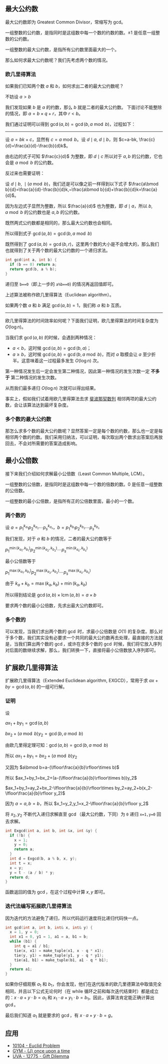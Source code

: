 ## 最大公约数

最大公约数即为 Greatest Common Divisor，常缩写为 gcd。

一组整数的公约数，是指同时是这组数中每一个数的约数的数。$\pm 1$ 是任意一组整数的公约数。

一组整数的最大公约数，是指所有公约数里面最大的一个。

那么如何求最大公约数呢？我们先考虑两个数的情况。

### 欧几里得算法

如果我们已知两个数 $a$ 和 $b$，如何求出二者的最大公约数呢？

不妨设 $a > b$

我们发现如果 $b$ 是 $a$ 的约数，那么 $b$ 就是二者的最大公约数。
下面讨论不能整除的情况，即 $a = b \times q + r$，其中 $r < b$。

我们通过证明可以得到 $\gcd(a,b)=\gcd(b,a \bmod b)$，过程如下：

* * *

设 $a=bk+c$，显然有 $c=a \bmod b$。设 $d \mid a,~d \mid b$，则 $c=a-bk, \frac{c}{d}=\frac{a}{d}-\frac{b}{d}k$。

由右边的式子可知 $\frac{c}{d}$ 为整数，即 $d \mid c$ 所以对于 $a,b$ 的公约数，它也会是 $a \bmod b$ 的公约数。

反过来也需要证明：

设 $d \mid b,~\mid (a \bmod b)$，我们还是可以像之前一样得到以下式子 $\frac{a\bmod b}{d}=\frac{a}{d}-\frac{b}{d}k,~\frac{a\bmod b}{d}+\frac{b}{d}k=\frac{a}{d}$。

因为左边式子显然为整数，所以 $\frac{a}{d}$ 也为整数，即 $d \mid a$，所以 $b,a\bmod b$ 的公约数也是 $a,b$ 的公约数。

既然两式公约数都是相同的，那么最大公约数也会相同。

所以得到式子 $\gcd(a,b)=\gcd(b,a\bmod b)$

既然得到了 $\gcd(a, b) = \gcd(b, r)$，这里两个数的大小是不会增大的，那么我们也就得到了关于两个数的最大公约数的一个递归求法。

```cpp
int gcd(int a, int b) {
  if (b == 0) return a;
  return gcd(b, a % b);
}
```

递归至 `b==0`（即上一步的 `a%b==0`) 的情况再返回值即可。

上述算法被称作欧几里得算法（Euclidean algorithm）。

如果两个数 $a$ 和 $b$ 满足 $\gcd(a, b) = 1$，我们称 $a$ 和 $b$ 互质。

* * *

欧几里得算法的时间效率如何呢？下面我们证明，欧几里得算法的时间复杂度为 $O(\log n)$。

当我们求 $\gcd(a,b)$ 的时候，会遇到两种情况：

- $a < b$，这时候 $\gcd(a,b)=\gcd(b,a)$；
- $a \geq b$，这时候 $\gcd(a,b)=\gcd(b,a \bmod b)$，而对 $a$ 取模会让 $a$ 至少折半。这意味着这一过程最多发生 $O(\log n)$ 次。

第一种情况发生后一定会发生第二种情况，因此第一种情况的发生次数一定 **不多于** 第二种情况的发生次数。

从而我们最多递归 $O(\log n)$ 次就可以得出结果。

事实上，假如我们试着用欧几里得算法去求 [斐波那契数列](./fibonacci.md) 相邻两项的最大公约数，会让该算法达到最坏复杂度。

### 多个数的最大公约数

那怎么求多个数的最大公约数呢？显然答案一定是每个数的约数，那么也一定是每相邻两个数的约数。我们采用归纳法，可以证明，每次取出两个数求出答案后再放回去，不会对所需要的答案造成影响。

## 最小公倍数

接下来我们介绍如何求解最小公倍数（Least Common Multiple, LCM）。

一组整数的公倍数，是指同时是这组数中每一个数的倍数的数。0 是任意一组整数的公倍数。

一组整数的最小公倍数，是指所有正的公倍数里面，最小的一个数。

### 两个数的

设 $a = p_1^{k_{a_1}}p_2^{k_{a_2}} \cdots p_s^{k_{a_s}}$，$b = p_1^{k_{b_1}}p_2^{k_{b_2}} \cdots p_s^{k_{b_s}}$

我们发现，对于 $a$ 和 $b$ 的情况，二者的最大公约数等于

$p_1^{\min(k_{a_1}, k_{b_1})}p_2^{\min(k_{a_2}, k_{b_2})} \cdots p_s^{\min(k_{a_s}, k_{b_s})}$

最小公倍数等于

$p_1^{\max(k_{a_1}, k_{b_1})}p_2^{\max(k_{a_2}, k_{b_2})} \cdots p_s^{\max(k_{a_s}, k_{b_s})}$

由于 $k_a + k_b = \max(k_a, k_b) + \min(k_a, k_b)$

所以得到结论是 $\gcd(a, b) \times \operatorname{lcm}(a, b) = a \times b$

要求两个数的最小公倍数，先求出最大公约数即可。

### 多个数的

可以发现，当我们求出两个数的 $\gcd$ 时，求最小公倍数是 $O(1)$ 的复杂度。那么对于多个数，我们其实没有必要求一个共同的最大公约数再去处理，最直接的方法就是，当我们算出两个数的 $\gcd$，或许在求多个数的 $\gcd$ 时候，我们将它放入序列对后面的数继续求解，那么，我们转换一下，直接将最小公倍数放入序列即可。

## 扩展欧几里得算法

扩展欧几里得算法（Extended Euclidean algorithm, EXGCD），常用于求 $ax+by=\gcd(a,b)$ 的一组可行解。

### 证明

设

$ax_1+by_1=\gcd(a,b)$

$bx_2+(a\bmod b)y_2=\gcd(b,a\bmod b)$

由欧几里得定理可知：$\gcd(a,b)=\gcd(b,a\bmod b)$

所以 $ax_1+by_1=bx_2+(a\bmod b)y_2$

又因为 $a\bmod b=a-(\lfloor\frac{a}{b}\rfloor\times b)$

所以 $ax_1+by_1=bx_2+(a-(\lfloor\frac{a}{b}\rfloor\times b))y_2$

$ax_1+by_1=ay_2+bx_2-\lfloor\frac{a}{b}\rfloor\times by_2=ay_2+b(x_2-\lfloor\frac{a}{b}\rfloor y_2)$

因为 $a=a,b=b$，所以 $x_1=y_2,y_1=x_2-\lfloor\frac{a}{b}\rfloor y_2$

将 $x_2,y_2$ 不断代入递归求解直至 $\gcd$（最大公约数，下同）为 `0` 递归 `x=1,y=0` 回去求解。

```cpp
int Exgcd(int a, int b, int &x, int &y) {
  if (!b) {
    x = 1;
    y = 0;
    return a;
  }
  int d = Exgcd(b, a % b, x, y);
  int t = x;
  x = y;
  y = t - (a / b) * y;
  return d;
}
```

函数返回的值为 $\gcd$，在这个过程中计算 $x,y$ 即可。

### 迭代法编写拓展欧几里得算法

因为迭代的方法避免了递归，所以代码运行速度将比递归代码快一点。

```cpp
int gcd(int a, int b, int& x, int& y) {
  x = 1, y = 0;
  int x1 = 0, y1 = 1, a1 = a, b1 = b;
  while (b1) {
    int q = a1 / b1;
    tie(x, x1) = make_tuple(x1, x - q * x1);
    tie(y, y1) = make_tuple(y1, y - q * y1);
    tie(a1, b1) = make_tuple(b1, a1 - q * b1);
  }
  return a1;
}
```

如果你仔细观察 $a_1$ 和 $b_1$，你会发现，他们在迭代版本的欧几里德算法中取值完全相同，并且以下公式无论何时（在 while 循环之前和每次迭代结束时）都是成立的：$x \cdot a +y \cdot b =a_1$ 和 $x_1 \cdot a +y_1 \cdot b= b_1$。因此，该算法肯定能正确计算出 $\gcd$。

最后我们知道 $a_1$ 就是要求的 $\gcd$，有 $x \cdot a +y \cdot b =g$。

## 应用

- [10104 - Euclid Problem](https://uva.onlinejudge.org/index.php?option=com_onlinejudge&Itemid=8&page=show_problem&problem=1045)
- [GYM - (J) once upon a time](http://codeforces.com/gym/100963)
- [UVA - 12775 - Gift Dilemma](https://uva.onlinejudge.org/index.php?option=com_onlinejudge&Itemid=8&page=show_problem&problem=4628)
